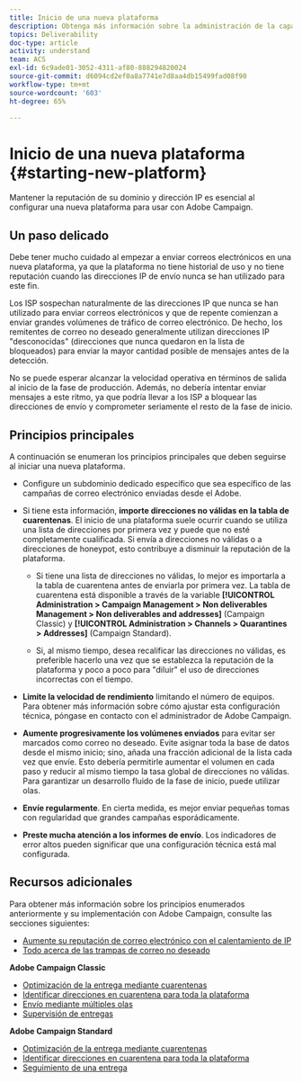 ```yaml
---
title: Inicio de una nueva plataforma
description: Obtenga más información sobre la administración de la capacidad de envío al iniciar una nueva plataforma con Adobe Campaign.
topics: Deliverability
doc-type: article
activity: understand
team: ACS
exl-id: 6c9ade01-3052-4311-af80-888294820024
source-git-commit: d6094cd2ef0a8a7741e7d8aa4db15499fad08f90
workflow-type: tm+mt
source-wordcount: '603'
ht-degree: 65%

---
```


# Inicio de una nueva plataforma {#starting-new-platform}

Mantener la reputación de su dominio y dirección IP es esencial al configurar una nueva plataforma para usar con Adobe Campaign.

## Un paso delicado

Debe tener mucho cuidado al empezar a enviar correos electrónicos en una nueva plataforma, ya que la plataforma no tiene historial de uso y no tiene reputación cuando las direcciones IP de envío nunca se han utilizado para este fin.

Los ISP sospechan naturalmente de las direcciones IP que nunca se han utilizado para enviar correos electrónicos y que de repente comienzan a enviar grandes volúmenes de tráfico de correo electrónico. De hecho, los remitentes de correo no deseado generalmente utilizan direcciones IP &quot;desconocidas&quot; (direcciones que nunca quedaron en la lista de bloqueados) para enviar la mayor cantidad posible de mensajes antes de la detección.

No se puede esperar alcanzar la velocidad operativa en términos de salida al inicio de la fase de producción. Además, no debería intentar enviar mensajes a este ritmo, ya que podría llevar a los ISP a bloquear las direcciones de envío y comprometer seriamente el resto de la fase de inicio.

## Principios principales

A continuación se enumeran los principios principales que deben seguirse al iniciar una nueva plataforma.

* Configure un subdominio dedicado específico que sea específico de las campañas de correo electrónico enviadas desde el Adobe.

* Si tiene esta información, **importe direcciones no válidas en la tabla de cuarentenas**.
El inicio de una plataforma suele ocurrir cuando se utiliza una lista de direcciones por primera vez y puede que no esté completamente cualificada. Si envía a direcciones no válidas o a direcciones de honeypot, esto contribuye a disminuir la reputación de la plataforma.

   * Si tiene una lista de direcciones no válidas, lo mejor es importarla a la tabla de cuarentena antes de enviarla por primera vez. La tabla de cuarentena está disponible a través de la variable **[!UICONTROL Administration > Campaign Management > Non deliverables Management > Non deliverables and addresses]** (Campaign Classic) y **[!UICONTROL Administration > Channels > Quarantines > Addresses]** (Campaign Standard).

   * Si, al mismo tiempo, desea recalificar las direcciones no válidas, es preferible hacerlo una vez que se establezca la reputación de la plataforma y poco a poco para &quot;diluir&quot; el uso de direcciones incorrectas con el tiempo.

* **Limite la velocidad de rendimiento** limitando el número de equipos. Para obtener más información sobre cómo ajustar esta configuración técnica, póngase en contacto con el administrador de Adobe Campaign.

* **Aumente progresivamente los volúmenes enviados** para evitar ser marcados como correo no deseado. Evite asignar toda la base de datos desde el mismo inicio; sino, añada una fracción adicional de la lista cada vez que envíe. Esto debería permitirle aumentar el volumen en cada paso y reducir al mismo tiempo la tasa global de direcciones no válidas. Para garantizar un desarrollo fluido de la fase de inicio, puede utilizar olas.

* **Envíe regularmente**. En cierta medida, es mejor enviar pequeñas tomas con regularidad que grandes campañas esporádicamente.
* **Preste mucha atención a los informes de envío**. Los indicadores de error altos pueden significar que una configuración técnica está mal configurada.

## Recursos adicionales

Para obtener más información sobre los principios enumerados anteriormente y su implementación con Adobe Campaign, consulte las secciones siguientes:

* [Aumente su reputación de correo electrónico con el calentamiento de IP](../../help/additional-resources/increase-reputation-with-ip-warming.md)
* [Todo acerca de las trampas de correo no deseado](../../help/additional-resources/all-about-spam-traps.md)

**Adobe Campaign Classic**

* [Optimización de la entrega mediante cuarentenas](https://experienceleague.adobe.com/docs/campaign-classic/using/sending-messages/monitoring-deliveries/understanding-quarantine-management.html#optimizing-your-delivery-through-quarantines)
* [Identificar direcciones en cuarentena para toda la plataforma](https://experienceleague.adobe.com/docs/campaign-classic/using/sending-messages/monitoring-deliveries/understanding-quarantine-management.html#identifying-quarantined-addresses-for-the-entire-platform)
* [Envío mediante múltiples olas](https://experienceleague.adobe.com/docs/campaign-classic/using/sending-messages/key-steps-when-creating-a-delivery/steps-sending-the-delivery.html#sending-using-multiple-waves)
* [Supervisión de entregas](https://experienceleague.adobe.com/docs/campaign-classic/using/sending-messages/monitoring-deliveries/about-delivery-monitoring.html?lang=es)

**Adobe Campaign Standard**

* [Optimización de la entrega mediante cuarentenas](https://experienceleague.adobe.com/docs/campaign-standard/using/testing-and-sending/monitoring-messages/understanding-quarantine-management.html#optimizing-your-delivery-through-quarantines)
* [Identificar direcciones en cuarentena para toda la plataforma](https://experienceleague.adobe.com/docs/campaign-standard/using/testing-and-sending/monitoring-messages/understanding-quarantine-management.html)
* [Seguimiento de una entrega](https://experienceleague.adobe.com/docs/campaign-standard/using/testing-and-sending/monitoring-messages/monitoring-a-delivery.html)
